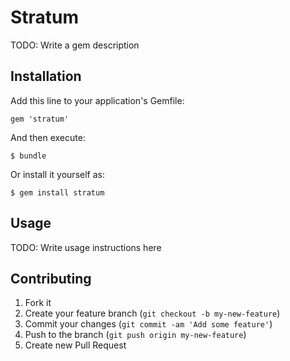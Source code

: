 # Stratum

TODO: Write a gem description

## Installation

Add this line to your application's Gemfile:

    gem 'stratum'

And then execute:

    $ bundle

Or install it yourself as:

    $ gem install stratum

## Usage

TODO: Write usage instructions here

## Contributing

1. Fork it
2. Create your feature branch (`git checkout -b my-new-feature`)
3. Commit your changes (`git commit -am 'Add some feature'`)
4. Push to the branch (`git push origin my-new-feature`)
5. Create new Pull Request
